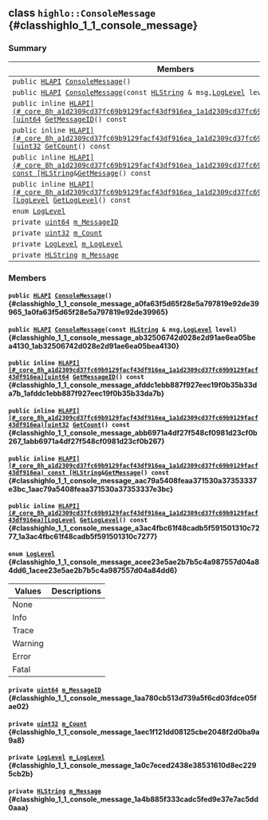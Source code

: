 ## class `highlo::ConsoleMessage` {#classhighlo_1_1_console_message}

### Summary

 Members                        | Descriptions                                
--------------------------------|---------------------------------------------
`public `[`HLAPI`](#_core_8h_a1d2309cd37fc69b9129facf43df916ea_1a1d2309cd37fc69b9129facf43df916ea)` `[`ConsoleMessage`](#classhighlo_1_1_console_message_a0fa63f5d65f28e5a797819e92de39965_1a0fa63f5d65f28e5a797819e92de39965)`()` | 
`public `[`HLAPI`](#_core_8h_a1d2309cd37fc69b9129facf43df916ea_1a1d2309cd37fc69b9129facf43df916ea)` `[`ConsoleMessage`](#classhighlo_1_1_console_message_ab32506742d028e2d91ae6ea05bea4130_1ab32506742d028e2d91ae6ea05bea4130)`(const `[`HLString`](docs-api/api-highlo.md#namespacehighlo_aae9b5b2474b992680f5555779f4bd538_1aae9b5b2474b992680f5555779f4bd538)` & msg,`[`LogLevel`](#classhighlo_1_1_console_message_acee23e5ae2b7b5c4a987557d04a84dd6_1acee23e5ae2b7b5c4a987557d04a84dd6)` level)` | 
`public inline `[`HLAPI](#_core_8h_a1d2309cd37fc69b9129facf43df916ea_1a1d2309cd37fc69b9129facf43df916ea)[uint64`](#_base_types_8h_a29940ae63ec06c9998bba873e25407ad_1a29940ae63ec06c9998bba873e25407ad)` `[`GetMessageID`](#classhighlo_1_1_console_message_afddc1ebb887f927eec19f0b35b33da7b_1afddc1ebb887f927eec19f0b35b33da7b)`() const` | 
`public inline `[`HLAPI](#_core_8h_a1d2309cd37fc69b9129facf43df916ea_1a1d2309cd37fc69b9129facf43df916ea)[uint32`](#_base_types_8h_a1134b580f8da4de94ca6b1de4d37975e_1a1134b580f8da4de94ca6b1de4d37975e)` `[`GetCount`](#classhighlo_1_1_console_message_abb6971a4df27f548cf0981d23cf0b267_1abb6971a4df27f548cf0981d23cf0b267)`() const` | 
`public inline `[`HLAPI](#_core_8h_a1d2309cd37fc69b9129facf43df916ea_1a1d2309cd37fc69b9129facf43df916ea) const [HLString`](docs-api/api-highlo.md#namespacehighlo_aae9b5b2474b992680f5555779f4bd538_1aae9b5b2474b992680f5555779f4bd538)` & `[`GetMessage`](#classhighlo_1_1_console_message_aac79a5408feaa371530a37353337e3bc_1aac79a5408feaa371530a37353337e3bc)`() const` | 
`public inline `[`HLAPI](#_core_8h_a1d2309cd37fc69b9129facf43df916ea_1a1d2309cd37fc69b9129facf43df916ea)[LogLevel`](#classhighlo_1_1_console_message_acee23e5ae2b7b5c4a987557d04a84dd6_1acee23e5ae2b7b5c4a987557d04a84dd6)` `[`GetLogLevel`](#classhighlo_1_1_console_message_a3ac4fbc61f48cadb5f591501310c7277_1a3ac4fbc61f48cadb5f591501310c7277)`() const` | 
`enum `[`LogLevel`](#classhighlo_1_1_console_message_acee23e5ae2b7b5c4a987557d04a84dd6_1acee23e5ae2b7b5c4a987557d04a84dd6) | 
`private `[`uint64`](#_base_types_8h_a29940ae63ec06c9998bba873e25407ad_1a29940ae63ec06c9998bba873e25407ad)` `[`m_MessageID`](#classhighlo_1_1_console_message_1aa780cb513d739a5f6cd03fdce05fae02) | 
`private `[`uint32`](#_base_types_8h_a1134b580f8da4de94ca6b1de4d37975e_1a1134b580f8da4de94ca6b1de4d37975e)` `[`m_Count`](#classhighlo_1_1_console_message_1aec1f121dd08125cbe2048f2d0ba9a9a8) | 
`private `[`LogLevel`](#classhighlo_1_1_console_message_acee23e5ae2b7b5c4a987557d04a84dd6_1acee23e5ae2b7b5c4a987557d04a84dd6)` `[`m_LogLevel`](#classhighlo_1_1_console_message_1a0c7eced2438e38531610d8ec2295cb2b) | 
`private `[`HLString`](docs-api/api-highlo.md#namespacehighlo_aae9b5b2474b992680f5555779f4bd538_1aae9b5b2474b992680f5555779f4bd538)` `[`m_Message`](#classhighlo_1_1_console_message_1a4b885f333cadc5fed9e37e7ac5dd0aaa) | 

### Members

#### `public `[`HLAPI`](#_core_8h_a1d2309cd37fc69b9129facf43df916ea_1a1d2309cd37fc69b9129facf43df916ea)` `[`ConsoleMessage`](#classhighlo_1_1_console_message_a0fa63f5d65f28e5a797819e92de39965_1a0fa63f5d65f28e5a797819e92de39965)`()` {#classhighlo_1_1_console_message_a0fa63f5d65f28e5a797819e92de39965_1a0fa63f5d65f28e5a797819e92de39965}

#### `public `[`HLAPI`](#_core_8h_a1d2309cd37fc69b9129facf43df916ea_1a1d2309cd37fc69b9129facf43df916ea)` `[`ConsoleMessage`](#classhighlo_1_1_console_message_ab32506742d028e2d91ae6ea05bea4130_1ab32506742d028e2d91ae6ea05bea4130)`(const `[`HLString`](docs-api/api-highlo.md#namespacehighlo_aae9b5b2474b992680f5555779f4bd538_1aae9b5b2474b992680f5555779f4bd538)` & msg,`[`LogLevel`](#classhighlo_1_1_console_message_acee23e5ae2b7b5c4a987557d04a84dd6_1acee23e5ae2b7b5c4a987557d04a84dd6)` level)` {#classhighlo_1_1_console_message_ab32506742d028e2d91ae6ea05bea4130_1ab32506742d028e2d91ae6ea05bea4130}

#### `public inline `[`HLAPI](#_core_8h_a1d2309cd37fc69b9129facf43df916ea_1a1d2309cd37fc69b9129facf43df916ea)[uint64`](#_base_types_8h_a29940ae63ec06c9998bba873e25407ad_1a29940ae63ec06c9998bba873e25407ad)` `[`GetMessageID`](#classhighlo_1_1_console_message_afddc1ebb887f927eec19f0b35b33da7b_1afddc1ebb887f927eec19f0b35b33da7b)`() const` {#classhighlo_1_1_console_message_afddc1ebb887f927eec19f0b35b33da7b_1afddc1ebb887f927eec19f0b35b33da7b}

#### `public inline `[`HLAPI](#_core_8h_a1d2309cd37fc69b9129facf43df916ea_1a1d2309cd37fc69b9129facf43df916ea)[uint32`](#_base_types_8h_a1134b580f8da4de94ca6b1de4d37975e_1a1134b580f8da4de94ca6b1de4d37975e)` `[`GetCount`](#classhighlo_1_1_console_message_abb6971a4df27f548cf0981d23cf0b267_1abb6971a4df27f548cf0981d23cf0b267)`() const` {#classhighlo_1_1_console_message_abb6971a4df27f548cf0981d23cf0b267_1abb6971a4df27f548cf0981d23cf0b267}

#### `public inline `[`HLAPI](#_core_8h_a1d2309cd37fc69b9129facf43df916ea_1a1d2309cd37fc69b9129facf43df916ea) const [HLString`](docs-api/api-highlo.md#namespacehighlo_aae9b5b2474b992680f5555779f4bd538_1aae9b5b2474b992680f5555779f4bd538)` & `[`GetMessage`](#classhighlo_1_1_console_message_aac79a5408feaa371530a37353337e3bc_1aac79a5408feaa371530a37353337e3bc)`() const` {#classhighlo_1_1_console_message_aac79a5408feaa371530a37353337e3bc_1aac79a5408feaa371530a37353337e3bc}

#### `public inline `[`HLAPI](#_core_8h_a1d2309cd37fc69b9129facf43df916ea_1a1d2309cd37fc69b9129facf43df916ea)[LogLevel`](#classhighlo_1_1_console_message_acee23e5ae2b7b5c4a987557d04a84dd6_1acee23e5ae2b7b5c4a987557d04a84dd6)` `[`GetLogLevel`](#classhighlo_1_1_console_message_a3ac4fbc61f48cadb5f591501310c7277_1a3ac4fbc61f48cadb5f591501310c7277)`() const` {#classhighlo_1_1_console_message_a3ac4fbc61f48cadb5f591501310c7277_1a3ac4fbc61f48cadb5f591501310c7277}

#### `enum `[`LogLevel`](#classhighlo_1_1_console_message_acee23e5ae2b7b5c4a987557d04a84dd6_1acee23e5ae2b7b5c4a987557d04a84dd6) {#classhighlo_1_1_console_message_acee23e5ae2b7b5c4a987557d04a84dd6_1acee23e5ae2b7b5c4a987557d04a84dd6}

 Values                         | Descriptions                                
--------------------------------|---------------------------------------------
None            | 
Info            | 
Trace            | 
Warning            | 
Error            | 
Fatal            | 

#### `private `[`uint64`](#_base_types_8h_a29940ae63ec06c9998bba873e25407ad_1a29940ae63ec06c9998bba873e25407ad)` `[`m_MessageID`](#classhighlo_1_1_console_message_1aa780cb513d739a5f6cd03fdce05fae02) {#classhighlo_1_1_console_message_1aa780cb513d739a5f6cd03fdce05fae02}

#### `private `[`uint32`](#_base_types_8h_a1134b580f8da4de94ca6b1de4d37975e_1a1134b580f8da4de94ca6b1de4d37975e)` `[`m_Count`](#classhighlo_1_1_console_message_1aec1f121dd08125cbe2048f2d0ba9a9a8) {#classhighlo_1_1_console_message_1aec1f121dd08125cbe2048f2d0ba9a9a8}

#### `private `[`LogLevel`](#classhighlo_1_1_console_message_acee23e5ae2b7b5c4a987557d04a84dd6_1acee23e5ae2b7b5c4a987557d04a84dd6)` `[`m_LogLevel`](#classhighlo_1_1_console_message_1a0c7eced2438e38531610d8ec2295cb2b) {#classhighlo_1_1_console_message_1a0c7eced2438e38531610d8ec2295cb2b}

#### `private `[`HLString`](docs-api/api-highlo.md#namespacehighlo_aae9b5b2474b992680f5555779f4bd538_1aae9b5b2474b992680f5555779f4bd538)` `[`m_Message`](#classhighlo_1_1_console_message_1a4b885f333cadc5fed9e37e7ac5dd0aaa) {#classhighlo_1_1_console_message_1a4b885f333cadc5fed9e37e7ac5dd0aaa}

